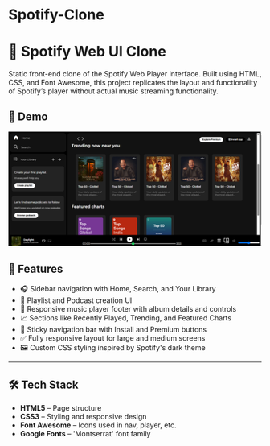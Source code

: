 # Spotify-Clone
# 🎵 Spotify Web UI Clone

Static front-end clone of the Spotify Web Player interface. Built using HTML, CSS, and Font Awesome, this project replicates the layout and functionality of Spotify’s player without actual music streaming functionality.

## 📸 Demo

![Screenshot](./assets/screenshot.png)

## 🚀 Features

- 🎧 Sidebar navigation with Home, Search, and Your Library
- 📁 Playlist and Podcast creation UI
- 🎵 Responsive music player footer with album details and controls
- 📈 Sections like Recently Played, Trending, and Featured Charts
- 🧭 Sticky navigation bar with Install and Premium buttons
- ✅ Fully responsive layout for large and medium screens
- 🖼 Custom CSS styling inspired by Spotify's dark theme

---

## 🛠️ Tech Stack

- **HTML5** – Page structure
- **CSS3** – Styling and responsive design
- **Font Awesome** – Icons used in nav, player, etc.
- **Google Fonts** – 'Montserrat' font family

